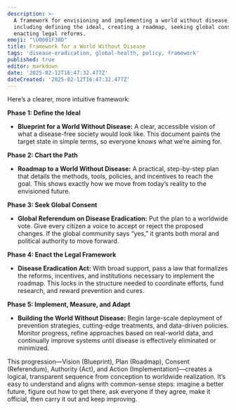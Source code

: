 ```yaml
---
description: >-
  A framework for envisioning and implementing a world without disease,
  including defining the ideal, creating a roadmap, seeking global consent, and
  enacting legal reforms.
emoji: "\U0001F30D"
title: Framework for a World Without Disease
tags: 'disease-eradication, global-health, policy, framework'
published: true
editor: markdown
date: '2025-02-12T16:47:32.477Z'
dateCreated: '2025-02-12T16:47:32.477Z'
---
```

Here’s a clearer, more intuitive framework:

**Phase 1: Define the Ideal**  
- **Blueprint for a World Without Disease:** A clear, accessible vision of what a disease-free society would look like. This document paints the target state in simple terms, so everyone knows what we’re aiming for.

**Phase 2: Chart the Path**  
- **Roadmap to a World Without Disease:** A practical, step-by-step plan that details the methods, tools, policies, and incentives to reach the goal. This shows exactly how we move from today’s reality to the envisioned future.

**Phase 3: Seek Global Consent**  
- **Global Referendum on Disease Eradication:** Put the plan to a worldwide vote. Give every citizen a voice to accept or reject the proposed changes. If the global community says “yes,” it grants both moral and political authority to move forward.

**Phase 4: Enact the Legal Framework**  
- **Disease Eradication Act:** With broad support, pass a law that formalizes the reforms, incentives, and institutions necessary to implement the roadmap. This locks in the structure needed to coordinate efforts, fund research, and reward prevention and cures.

**Phase 5: Implement, Measure, and Adapt**  
- **Building the World Without Disease:** Begin large-scale deployment of prevention strategies, cutting-edge treatments, and data-driven policies. Monitor progress, refine approaches based on real-world data, and continually improve systems until disease is effectively eliminated or minimized.

This progression—Vision (Blueprint), Plan (Roadmap), Consent (Referendum), Authority (Act), and Action (Implementation)—creates a logical, transparent sequence from conception to worldwide realization. It’s easy to understand and aligns with common-sense steps: imagine a better future, figure out how to get there, ask everyone if they agree, make it official, then carry it out and keep improving.
